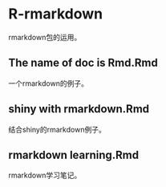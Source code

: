 # R-rmarkdown
rmarkdown包的运用。

## The name of doc is Rmd.Rmd
一个rmarkdown的例子。

## shiny with rmarkdown.Rmd
结合shiny的rmarkdown例子。

## rmarkdown learning.Rmd
rmarkdown学习笔记。

